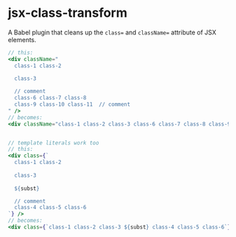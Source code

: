 # jsx-class-transform

A Babel plugin that cleans up the `class=` and `className=` attribute of JSX elements.

```jsx
// this:
<div className="
  class-1 class-2
  
  class-3

  // comment
  class-6 class-7 class-8 
  class-9 class-10 class-11  // comment
" />
// becomes:
<div className="class-1 class-2 class-3 class-6 class-7 class-8 class-9 class-10 class-11" />


// template literals work too
// this:
<div class={`
  class-1 class-2
  
  class-3
  
  ${subst}

  // comment
  class-4 class-5 class-6
`} />
// becomes:
<div class={`class-1 class-2 class-3 ${subst} class-4 class-5 class-6`} />
```
